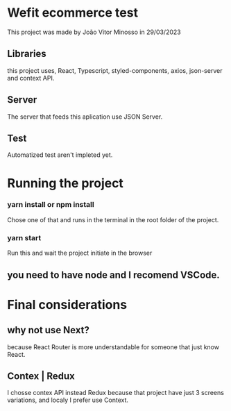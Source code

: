 # Wefit ecommerce test

This project was made by João Vitor Minosso in 29/03/2023

## Libraries

this project uses, React, Typescript, styled-components, axios, json-server and context API.

## Server

The server that feeds this aplication use JSON Server.

## Test

Automatized test aren't impleted yet.

# Running the project

### yarn install or npm install

Chose one of that and runs in the terminal in the root folder of the project.

### yarn start

Run this and wait the project initiate in the browser

## you need to have node and I recomend VSCode.

# Final considerations

## why not use Next?

because React Router is more understandable for someone that just know React.

## Contex | Redux

I chosse contex API instead Redux because that project have just 3 screens variations, and localy I prefer use Context.
